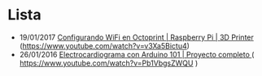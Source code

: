 
# Lista 

* 19/01/2017 [ Configurando WiFi en Octoprint | Raspberry Pi | 3D Printer ]( ) (https://www.youtube.com/watch?v=v3Xa5Bictu4)
* 26/01/2016 [ Electrocardiograma con Arduino 101 | Proyecto completo ]( https://github.com/alswnet/ECG-Box) ( https://www.youtube.com/watch?v=Pb1VbgsZWQU )
